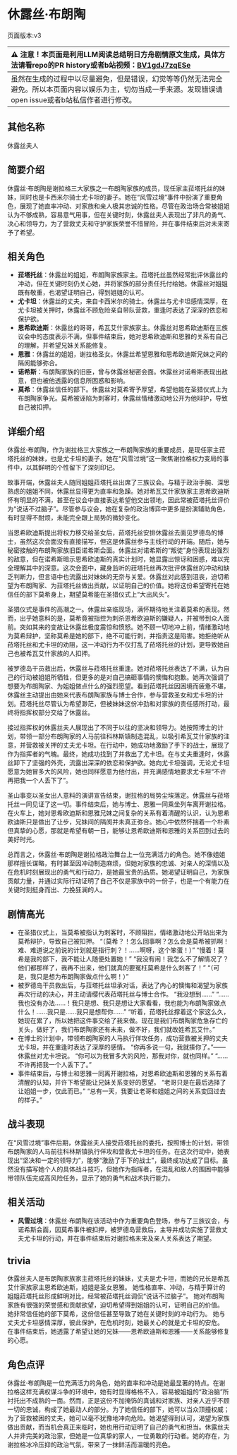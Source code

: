 # 休露丝·布朗陶
页面版本:v3
 

| :warning: 注意！本页面是利用LLM阅读总结明日方舟剧情原文生成，具体方法请看repo的PR history或者b站视频：[BV1gdJ7zqESe](https://www.bilibili.com/video/BV1gdJ7zqESe/)         |
|:----------------------------|
| 虽然在生成的过程中以尽量避免，但是错误，幻觉等等仍然无法完全避免。所以本页面内容以娱乐为主，切勿当成一手来源。发现错误请open issue或者b站私信作者进行修改。|



## 其他名称
休露丝夫人
## 简要介绍
休露丝·布朗陶是谢拉格三大家族之一布朗陶家族的成员，现任家主菈塔托丝的妹妹，同时也是卡西米尔骑士尤卡坦的妻子。她在“风雪过境”事件中扮演了重要角色，展现了她直率冲动、对家族和亲人极其忠诚的性格。尽管在政治场合常被姐姐认为不够成熟，容易意气用事，但在关键时刻，休露丝夫人表现出了非凡的勇气、决心和领导力，为了营救丈夫和守护家族荣誉不惜冒险，并在事件结束后对未来寄予了希望。
## 相关角色
-   **菈塔托丝**：休露丝的姐姐，布朗陶家族家主。菈塔托丝虽然经常批评休露丝的冲动，但在关键时刻仍关心她，并将家族的部分责任托付给她。休露丝对姐姐既有敬重，也渴望证明自己，得到姐姐的认可。
-   **尤卡坦**：休露丝的丈夫，来自卡西米尔的骑士。休露丝与尤卡坦感情深厚，在尤卡坦被关押时，休露丝不顾危险亲自带队营救，重逢时表达了深深的依恋和保护欲。
-   **恩希欧迪斯**：休露丝的哥哥，希瓦艾什家族家主。休露丝对恩希欧迪斯在三族议会中的态度表示不满，但事件结束后，她对恩希欧迪斯和恩雅的关系有自己的理解，并希望兄妹关系能修复。
-   **恩雅**：休露丝的姐姐，谢拉格圣女。休露丝希望恩雅和恩希欧迪斯兄妹之间的隔阂能够弥合。
-   **诺希斯**：布朗陶家族的旧臣，曾与休露丝秘密会面。休露丝对诺希斯表现出敌意，但也被他透露的信息所困惑和影响。
-   **莫希**：休露丝信任的部下。休露丝对莫希寄予厚望，希望他能在圣猎仪式上为布朗陶家争光。莫希被诬陷为刺客时，休露丝情绪激动地公开为他辩护，导致自己被扣押。
## 详细介绍
休露丝·布朗陶，作为谢拉格三大家族之一布朗陶家族的重要成员，是现任家主菈塔托丝的妹妹，也是尤卡坦的妻子。她在“风雪过境”这一聚焦谢拉格权力变局的事件中，以其鲜明的个性留下了深刻印记。

故事开端，休露丝夫人随同姐姐菈塔托丝出席了三族议会。与精于政治手腕、深思熟虑的姐姐不同，休露丝显得更为直率和急躁。她对希瓦艾什家族家主恩希欧迪斯怀有明显的不满，甚至在议会中直接表达希望他交出领地，因此常被菈塔托丝评价为“说话不过脑子”。尽管参与议会，她在复杂的政治博弈中更多是扮演辅助角色，有时显得不耐烦，未能完全跟上局势的微妙变化。

当恩希欧迪斯提出将权力移交给圣女后，菈塔托丝安排休露丝去面见罗德岛的博士，虽然这次会面没有直接描写，但这是休露丝参与主线行动的开端。随后，她与秘密接触的布朗陶家族旧臣诺希斯会面。休露丝对诺希斯的“叛徒”身份表现出强烈的敌意，但在诺希斯暗示恩希欧迪斯的真实计划时，她显露出惊讶和困惑，难以完全理解其中的深意。这次会面中，藏身监听的菈塔托丝再次批评休露丝的冲动和缺乏判断力，但言语中也流露出对妹妹的无奈与关爱。休露丝对此感到沮丧，迫切希望为布朗陶家、为菈塔托丝做出贡献，以证明自己的价值。她将这份希望寄托在她信任的部下莫希身上，期望莫希能在圣猎仪式上“大出风头”。

圣猎仪式是事件的高潮之一。休露丝亲临现场，满怀期待地关注着莫希的表现。然而，出乎她意料的是，莫希竟被指控为刺杀恩希欧迪斯的嫌疑人，并被带到众人面前。突如其来的变故让休露丝极度震惊和愤怒。她不顾一切地冲上前，情绪激动地为莫希辩护，坚称莫希是她的部下，绝不可能行刺，并指责这是陷害。她拒绝听从菈塔托丝和尤卡坦的劝阻，这一冲动行为不仅打乱了菈塔托丝的计划，更导致她自己也被希瓦艾什家族的人扣押。

被罗德岛干员救出后，休露丝与菈塔托丝重逢。她对菈塔托丝表达了不满，认为自己的行动被姐姐所牺牲，但更多的是对自己搞砸事情的懊悔和抱歉。她再次强调了想要为布朗陶家、为姐姐做点什么的强烈愿望。看到菈塔托丝因困境而疲惫不堪，休露丝主动提出由她来代表布朗陶家族与博士合作，参与营救圣女和尤卡坦的计划。菈塔托丝尽管认为希望渺茫，但被妹妹这份冲劲和对家族的责任感所打动，最终将指挥权部分交给了休露丝。

接过指挥权的休露丝夫人展现出了不同于以往的坚决和领导力。她按照博士的计划，带领一部分布朗陶家的人马前往科林斯镇制造混乱，以吸引希瓦艾什家族的注意，并营救被关押的丈夫尤卡坦。在行动中，她成功地激励了手下的战士，展现了作为指挥者的气魄。最终，她成功找到了并救出了尤卡坦。在与丈夫重逢时，休露丝卸下了坚强的外壳，流露出深深的依恋和保护欲。她向尤卡坦强调，无论尤卡坦愿意为她冒多大的风险，她也同样愿意为他付出，并充满感情地要求尤卡坦“不许再把我一个人丢下了”。

圣山事变以圣女出人意料的演讲宣告结束，谢拉格的局势尘埃落定。休露丝与菈塔托丝一同见证了这一切。事件结束后，她与博士、恩雅一同乘坐列车离开谢拉格。在火车上，她对恩希欧迪斯和恩雅兄妹之间复杂的关系有着清醒的认识，认为恩希欧迪斯只是做出了让步，兄妹间的隔阂并未真正弥合。她心中依然怀揣着一个朴素但真挚的心愿，那就是希望有朝一日，能够让恩希欧迪斯和恩雅的关系回到过去的美好时光。

总而言之，休露丝·布朗陶是谢拉格政治舞台上一位充满活力的角色。她不像姐姐那样擅长谋略，有时甚至因冲动制造麻烦，但她对家族的忠诚、对亲人的深情以及在危机时刻展现出的勇气和行动力，是她最宝贵的品质。她渴望证明自己，为家族贡献力量，并通过实际行动证明了自己不仅是家族中的一份子，也是一个有能力在关键时刻挺身而出、力挽狂澜的人。
## 剧情高光
*   在圣猎仪式上，当莫希被指认为刺客时，不顾阻拦，情绪激动地公开站出来为莫希辩护，导致自己被扣押。
    “（莫希？！怎么回事啊？怎么会是莫希被抓啊！难、难道说之前说的计划就是指行刺？！......啊呀，这个笨蛋！）”
    “慢着！莫希是我的部下，我不能让人随便处置她！”
    “我没有闹！我怎么不了解情况了？他们都那样了，我再不出来，他们就真的要冤枉莫希是什么刺客了！”
    “（可是，我只是想为布朗陶家做点什么啊！）”
*   被罗德岛干员救出后，与菈塔托丝坦承对话，表达了内心的懊悔和渴望为家族再次行动的决心，并主动请缨代表菈塔托丝与博士合作。
    “我没想到......”
    “......我也没有办法......！我只是想、我只是想让大家看看，我也能为布朗陶家做点什么！......我只是......我只是想帮你......”
    “听着，菈塔托丝撑着这个家这么久，她现在累了，所以她把这件事交给了我来做。现在是我们布朗陶家危急存亡的关头，做好了，我们布朗陶家还有未来，做不好，我们就改姓希瓦艾什。”
*   在博士的计划中，带领布朗陶家的人马执行佯攻任务，成功营救被关押的丈夫尤卡坦，并在重逢时表达了深厚的感情。
    “你再多说一句，我就揍你了。”——休露丝对尤卡坦说。
    “你可以为我冒多大的风险，那我对你，就也同样。”
    “......不许再把我一个人丢下了。”
*   事件结束后，与博士和恩雅一同离开谢拉格，对恩希欧迪斯和恩雅的关系有着清醒的认知，并许下希望能让兄妹关系变好的愿望。
    “老哥只是在最后选择了让姐姐一步，仅此而已。”
    “总有一天，我要让老哥和姐姐之间的关系变回过去的样子。”
## 战斗表现
在“风雪过境”事件后期，休露丝夫人接受菈塔托丝的委托，按照博士的计划，带领布朗陶家的人马前往科林斯镇执行佯攻和营救尤卡坦的任务。在这次行动中，她表现出“坚决和一定的领导力”，能够“激励了手下的战士”，最终成功达成了目标。虽然没有描写她个人的具体战斗技巧，但她作为指挥者，在混乱和敌人的围困中能够带领队伍完成高风险任务，显示了她的勇气和战术执行能力。
## 相关活动
-   **风雪过境**：休露丝·布朗陶在该活动中作为重要角色登场，参与了三族议会，与诺希斯会面，因莫希事件被扣押，被罗德岛营救后，主导并成功实施了营救丈夫尤卡坦的行动，并在事件结束后对谢拉格未来及亲人关系表达了期望。
## trivia
休露丝夫人是布朗陶家族家主菈塔托丝的妹妹，丈夫是尤卡坦，而她的兄长是希瓦艾什家族家主恩希欧迪斯，姐姐是圣女恩雅。
她性格直率、冲动，与精于算计的姐姐菈塔托丝形成鲜明对比，经常被菈塔托丝调侃“说话不过脑子”。
她对布朗陶家族有很强的荣誉感和贡献欲望，迫切希望得到姐姐的认可，证明自己的价值。
她非常信任她的部下莫希，这份信任甚至导致了她在关键时刻的冲动行为。
她与丈夫尤卡坦感情深厚，彼此保护，在危机时刻，她最关心的就是尤卡坦的安危。
在事件结束后，她透露了希望让她的兄妹——恩希欧迪斯和恩雅——关系能够修复的心愿。
## 角色点评
休露丝·布朗陶是一位充满活力的角色，她的直率和冲动是她最显著的特点。在谢拉格这样充满权谋斗争的环境中，她有时显得格格不入，容易被姐姐的“政治脑”所衬托出不成熟的一面。然而，正是这份不加掩饰的真诚和对家族、对亲人近乎不顾一切的忠诚，构成了她最动人的部分。为了她信任的部下，她可以当众顶撞权威；为了营救被困的丈夫，她可以毫不犹豫地冲向危险。她渴望得到认可，渴望为家族做出贡献，而当机会真正来临时，她也用行动证明了自己的勇气和担当。休露丝夫人并非完美的政治家，但她是一位真挚的家人，一位勇敢的行动者。她的存在，为谢拉格冰冷压抑的政治气氛，带来了一抹鲜活而温暖的亮色。